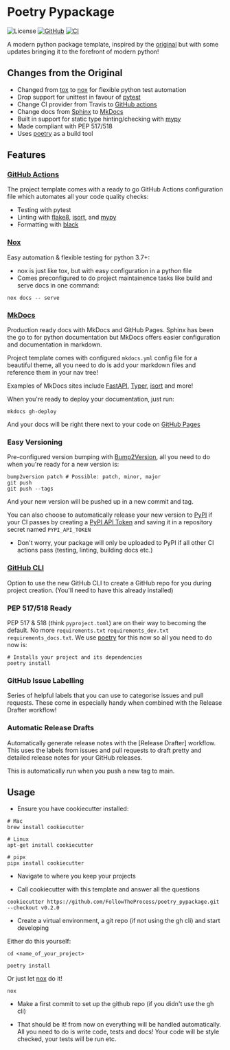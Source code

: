 # Poetry Pypackage

![License](https://img.shields.io/github/license/FollowTheProcess/poetry_pypackage.svg)
[![GitHub](https://img.shields.io/github/v/release/FollowTheProcess/poetry_pypackage?logo=github&sort=semver)](https://github.com/FollowTheProcess/poetry_pypackage)
[![CI](https://github.com/FollowTheProcess/poetry_pypackage/workflows/CI/badge.svg)](https://github.com/FollowTheProcess/poetry_pypackage/actions?query=workflow%3ACI)

A modern python package template, inspired by the [original] but with some updates bringing it to the forefront of modern python!

## Changes from the Original

* Changed from [tox] to [nox] for flexible python test automation
* Drop support for unittest in favour of [pytest]
* Change CI provider from Travis to [GitHub actions]
* Change docs from [Sphinx] to [MkDocs]
* Built in support for static type hinting/checking with [mypy]
* Made compliant with PEP 517/518
* Uses [poetry] as a build tool

## Features

### [GitHub Actions]

The project template comes with a ready to go GitHub Actions configuration file which automates all your code quality checks:

* Testing with pytest
* Linting with [flake8], [isort], and [mypy]
* Formatting with [black]

### [Nox]

Easy automation & flexible testing for python 3.7+:

* nox is just like tox, but with easy configuration in a python file
* Comes preconfigured to do project maintainence tasks like build and serve docs in one command:

``` shell
nox docs -- serve
```

### [MkDocs]

Production ready docs with MkDocs and GitHub Pages. Sphinx has been the go to for python documentation but MkDocs offers easier configuration and documentation in markdown.

Project template comes with configured `mkdocs.yml` config file for a beautiful theme, all you need to do is add your markdown files and reference them in your nav tree!

Examples of MkDocs sites include [FastAPI], [Typer], [isort] and more!

When you're ready to deploy your documentation, just run:

``` shell
mkdocs gh-deploy
```

And your docs will be right there next to your code on [GitHub Pages]

### Easy Versioning

Pre-configured version bumping with [Bump2Version], all you need to do when you're ready for a new version is:

``` shell
bump2version patch # Possible: patch, minor, major
git push
git push --tags
```

And your new version will be pushed up in a new commit and tag.

You can also choose to automatically release your new version to [PyPI] if your CI passes by creating a [PyPI API Token] and saving it in a repository secret named `PYPI_API_TOKEN`

* Don't worry, your package will only be uploaded to PyPI if all other CI actions pass (testing, linting, building docs etc.)

### [GitHub CLI]

Option to use the new GitHub CLI to create a GitHub repo for you during project creation. (You'll need to have this already installed)

### PEP 517/518 Ready

PEP 517 & 518 (think `pyproject.toml`) are on their way to becoming the default. No more `requirements.txt` `requirements_dev.txt` `requirements_docs.txt`. We use [poetry] for this now so all you need to do now is:

``` shell
# Installs your project and its dependencies
poetry install
```

### GitHub Issue Labelling

Series of helpful labels that you can use to categorise issues and pull requests. These come in especially handy when combined with the Release Drafter workflow!

### Automatic Release Drafts

Automatically generate release notes with the [Release Drafter] workflow. This uses the labels from issues and pull requests to draft pretty and detailed release notes for your GitHub releases.

This is automatically run when you push a new tag to main.

## Usage

* Ensure you have cookiecutter installed:

``` shell
# Mac
brew install cookiecutter

# Linux
apt-get install cookiecutter

# pipx
pipx install cookiecutter
```

* Navigate to where you keep your projects

* Call cookiecutter with this template and answer all the questions

``` shell
cookiecutter https://github.com/FollowTheProcess/poetry_pypackage.git --checkout v0.2.0
```

* Create a virtual environment, a git repo (if not using the gh cli) and start developing

Either do this yourself:

``` shell
cd <name_of_your_project>

poetry install
```

Or just let [nox] do it!

``` shell
nox
```

* Make a first commit to set up the github repo (if you didn't use the gh cli)

* That should be it! from now on everything will be handled automatically. All you need to do is write code, tests and docs! Your code will be style checked, your tests will be run etc.

[original]: https://github.com/audreyfeldroy/cookiecutter-pypackage
[tox]: https://tox.readthedocs.io/en/latest/
[nox]: https://nox.thea.codes/en/stable/
[pytest]: https://docs.pytest.org/en/stable/
[GitHub actions]: https://docs.github.com/en/free-pro-team@latest/actions
[Sphinx]: https://www.sphinx-doc.org/en/master/
[MkDocs]: https://www.mkdocs.org
[Bump2Version]: https://pypi.org/project/bump2version/
[GitHub CLI]: https://cli.github.com
[PyPI]: https://pypi.org
[flake8]: https://flake8.pycqa.org/en/latest/
[isort]: https://pycqa.github.io/isort/
[black]: https://black.readthedocs.io/en/stable/
[mypy]: https://mypy.readthedocs.io/en/stable/
[FastAPI]: https://fastapi.tiangolo.com
[Typer]: https://typer.tiangolo.com
[GitHub Pages]: https://pages.github.com
[PyPI API Token]: https://pypi.org/help/#apitoken
[poetry]: https://python-poetry.org
